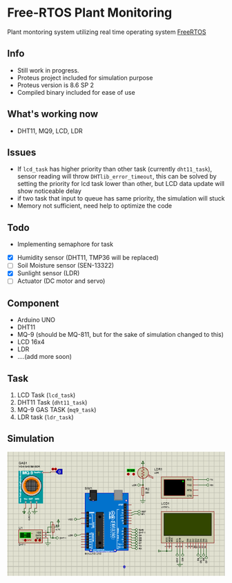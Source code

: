 # Free-RTOS Plant Monitoring 
Plant montoring system utilizing real time operating system [FreeRTOS](https://www.freertos.org/)

## Info
- Still work in progress.
- Proteus project included for simulation purpose
- Proteus version is 8.6 SP 2 
- Compiled binary included for ease of use

## What's working now
- DHT11, MQ9, LCD, LDR

## Issues
- If `lcd_task` has higher priority than other task (currently `dht11_task`), sensor reading will throw `DHTlib_error_timeout`, this can be solved by setting the priority for lcd task lower than other, but LCD data update will show noticeable delay
- if two task that input to queue has same priority, the simulation will stuck 
- Memory not sufficient, need help to optimize the code

## Todo
- Implementing semaphore for task
- [x] Humidity sensor (DHT11, TMP36 will be replaced)
- [ ] Soil Moisture sensor (SEN-13322)
- [x] Sunlight sensor (LDR)
- [ ] Actuator (DC motor and servo)

## Component 
- Arduino UNO
- DHT11
- MQ-9 (should be MQ-811, but for the sake of simulation changed to this)
- LCD 16x4
- LDR
- ....(add more soon)

## Task
1. LCD Task (`lcd_task`)
2. DHT11 Task (`dht11_task`)
3. MQ-9 GAS TASK (`mq9_task`)
4. LDR task (`ldr_task`)

## Simulation
![image](./docs/proteus.png)

